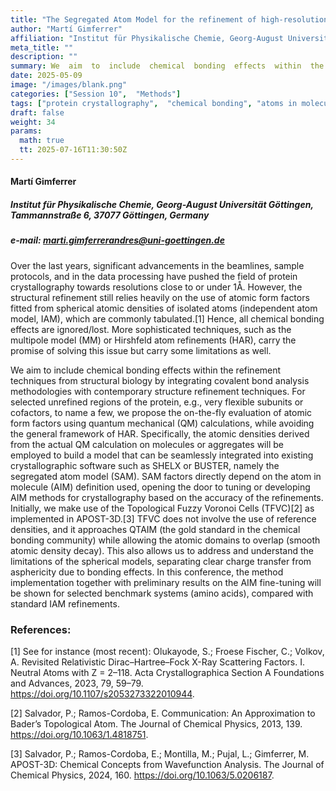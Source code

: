 ```yaml
---
title: "The Segregated Atom Model for the refinement of high-resolution diffraction experiments"
author: "Martí Gimferrer"
affiliation: "Institut für Physikalische Chemie, Georg-August Universität Göttingen, Tammannstraße 6, 37077 Göttingen, Germany"
meta_title: ""
description: ""
summary: We  aim  to  include  chemical  bonding  effects  within  the  refinement  techniques  from  structural  biology  by  integrating covalent bond analysis methodologies with contemporary structure refinement techniques.
date: 2025-05-09  
image: "/images/blank.png"
categories: ["Session 10",  "Methods"]
tags: ["protein crystallography",  "chemical bonding", "atoms in molecules", "real-space analysis", "segregated atom model", "quantum crystallography"]
draft: false
weight: 34
params:
  math: true
  tt: 2025-07-16T11:30:50Z
---
```


#### Martí Gimferrer

##### Institut für Physikalische Chemie, Georg-August Universität Göttingen, Tammannstraße 6, 37077 Göttingen, Germany

##### e-mail: marti.gimferrerandres@uni-goettingen.de

Over the last years, significant advancements in the beamlines, sample protocols, and in the data processing have pushed the field of protein crystallography towards resolutions close to or under 1Å. However, the structural refinement still relies heavily  on  the  use  of  atomic  form  factors  fitted  from  spherical  atomic  densities  of  isolated  atoms  (independent  atom model, IAM), which are commonly tabulated.[1] Hence, all chemical  bonding effects are ignored/lost. More sophisticated techniques, such as the multipole model (MM) or Hirshfeld atom refinements (HAR), carry the promise of solving this issue but carry some limitations as well. 

We  aim  to  include  chemical  bonding  effects  within  the  refinement  techniques  from  structural  biology  by  integrating covalent bond analysis methodologies with contemporary structure refinement techniques. For selected unrefined regions of  the  protein,  e.g.,  very  flexible  subunits  or  cofactors,  to  name  a  few,  we  propose  the  on-the-fly  evaluation  of  atomic form factors using quantum mechanical (QM) calculations, while avoiding the general framework of HAR. Specifically, the  atomic  densities  derived  from  the  actual  QM  calculation  on  molecules  or  aggregates  will  be  employed  to  build  a model that can be seamlessly integrated into existing crystallographic software such as SHELX or BUSTER, namely the segregated atom model (SAM). SAM factors directly depend on the atom in molecule (AIM) definition used, opening the door  to  tuning  or  developing  AIM  methods  for  crystallography  based  on  the  accuracy  of  the  refinements.  Initially,  we make use of the Topological Fuzzy Voronoi Cells (TFVC)[2] as implemented in APOST-3D.[3] TFVC does not involve the use  of  reference  densities,  and  it  approaches  QTAIM  (the  gold  standard  in  the  chemical  bonding  community)  while allowing the atomic domains to overlap (smooth atomic density decay). This also allows us to address and understand the limitations  of  the  spherical  models,  separating  clear  charge  transfer  from  asphericity  due  to  bonding  effects.  In  this conference,  the  method  implementation  together  with  preliminary  results  on  the  AIM  fine-tuning  will  be  shown  for selected benchmark systems (amino acids), compared with standard IAM refinements.


### References:

[1] See  for  instance (most  recent):  Olukayode,  S.;  Froese  Fischer,  C.;  Volkov,  A.  Revisited  Relativistic  Dirac–Hartree–Fock  X-Ray Scattering Factors. I. Neutral Atoms with Z = 2–118. Acta Crystallographica Section A Foundations and Advances, 2023, 79, 59–79. https://doi.org/10.1107/s2053273322010944.

[2] Salvador, P.; Ramos-Cordoba, E. Communication: An Approximation to Bader’s Topological Atom. The Journal of Chemical Physics, 2013, 139. https://doi.org/10.1063/1.4818751.

[3] Salvador, P.; Ramos-Cordoba, E.; Montilla, M.; Pujal, L.; Gimferrer, M. APOST-3D: Chemical Concepts from Wavefunction Analysis. The Journal of Chemical Physics, 2024, 160. https://doi.org/10.1063/5.0206187.